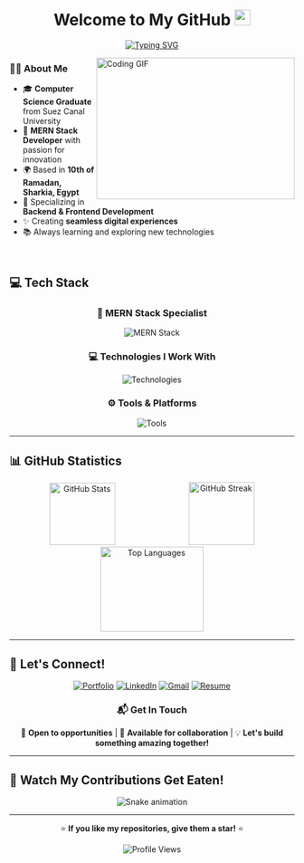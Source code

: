<h1 align="center">
 Welcome to My GitHub 
  <img src="https://media.giphy.com/media/hvRJCLFzcasrR4ia7z/giphy.gif" width="28">
</h1>

<!-- Typing SVG by DenverCoder1 - https://github.com/DenverCoder1/readme-typing-svg -->
<p align="center">
<a href="https://git.io/typing-svg"><img src="https://readme-typing-svg.demolab.com?font=Fira+Code&pause=1000&center=true&width=600&lines=Full+Stack+Developer;Crafting+code+from+ideas%2C+script+by+script.+;The+power+of+imagination+makes+us+infinite." alt="Typing SVG" /></a>
</p>

<img align="right" alt="Coding GIF" width="350" height="250" src="https://media.giphy.com/media/836HiJc7pgzy8iNXCn/giphy.gif">

### 👨‍💻 About Me

- 🎓 **Computer Science Graduate** from Suez Canal University
- 💼 **MERN Stack Developer** with passion for innovation
- 🌍 Based in **10th of Ramadan, Sharkia, Egypt**
- 🚀 Specializing in **Backend & Frontend Development**
- ✨ Creating **seamless digital experiences**
- 📚 Always learning and exploring new technologies

<br clear="right"/>

## 💻 Tech Stack

<div align="center">

### 🌟 MERN Stack Specialist

<p>
  <img src="https://skillicons.dev/icons?i=mongodb,express,react,nodejs" alt="MERN Stack" />
</p>

### 💻 Technologies I Work With

<p>
  <img src="https://skillicons.dev/icons?i=js,ts,python,html,css,redux,tailwind,bootstrap,sass,mysql" alt="Technologies" />
</p>

### ⚙️ Tools & Platforms

<p>
  <img src="https://skillicons.dev/icons?i=git,docker,vscode,figma,postman,vercel,vite,github" alt="Tools" />
</p>

</div>

---

## 📊 GitHub Statistics

<div align="center">
  
  <img width="48%" height=110 src="https://github-readme-stats.vercel.app/api?username=K7413dS433d&show_icons=true&theme=tokyonight&hide_border=true" alt="GitHub Stats" />
  <img width="48%" height=111 src="https://github-readme-streak-stats.herokuapp.com/?user=K7413dS433d&theme=tokyonight&hide_border=true" alt="GitHub Streak" />

</div>

<div align="center">
  <img width="60%" height=150 src="https://github-readme-stats.vercel.app/api/top-langs/?username=K7413dS433d&layout=compact&theme=tokyonight&hide_border=true" alt="Top Languages" />
</div>

---

## 🤝 Let's Connect!

<div align="center">

[![Portfolio](https://img.shields.io/badge/Portfolio-000000?style=for-the-badge&logo=About.me&logoColor=white)](https://your-portfolio-link.com)
[![LinkedIn](https://img.shields.io/badge/LinkedIn-0077B5?style=for-the-badge&logo=linkedin&logoColor=white)](https://www.linkedin.com/in/k7413ds433d/)
[![Gmail](https://img.shields.io/badge/Gmail-D14836?style=for-the-badge&logo=gmail&logoColor=white)](mailto:khaledsaied2002@gmail.com)
[![Resume](https://img.shields.io/badge/Resume-4285F4?style=for-the-badge&logo=google-drive&logoColor=white)](https://drive.google.com/file/d/1GtRaqu1O4GDAzZyOesjKmFl3KdVT-Ba3/view?usp=sharing)

</div>

<div align="center">
  
  ### 📬 Get In Touch
  
  💼 **Open to opportunities** | 🚀 **Available for collaboration** | 💡 **Let's build something amazing together!**
  
</div>

---

## 🐍 Watch My Contributions Get Eaten!

<div align="center">
  
![Snake animation](https://github.com/K7413dS433d/K7413dS433d/blob/output/github-contribution-grid-snake-dark.svg)

</div>

---

<div align="center">
  
  ⭐ **If you like my repositories, give them a star!** ⭐
  
  ![Profile Views](https://komarev.com/ghpvc/?username=K7413dS433d&color=blueviolet&style=flat-square&label=Profile+Views)

</div>
